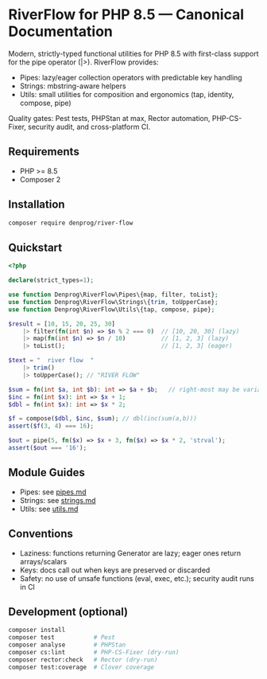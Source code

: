 # RiverFlow for PHP 8.5 — Canonical Documentation

Modern, strictly-typed functional utilities for PHP 8.5 with first-class support for the pipe operator (|>). RiverFlow provides:

- Pipes: lazy/eager collection operators with predictable key handling
- Strings: mbstring-aware helpers
- Utils: small utilities for composition and ergonomics (tap, identity, compose, pipe)

Quality gates: Pest tests, PHPStan at max, Rector automation, PHP-CS-Fixer, security audit, and cross-platform CI.

## Requirements
- PHP >= 8.5
- Composer 2

## Installation
```bash
composer require denprog/river-flow
```

## Quickstart
```php
<?php

declare(strict_types=1);

use function Denprog\RiverFlow\Pipes\{map, filter, toList};
use function Denprog\RiverFlow\Strings\{trim, toUpperCase};
use function Denprog\RiverFlow\Utils\{tap, compose, pipe};

$result = [10, 15, 20, 25, 30]
    |> filter(fn(int $n) => $n % 2 === 0)  // [10, 20, 30] (lazy)
    |> map(fn(int $n) => $n / 10)          // [1, 2, 3] (lazy)
    |> toList();                           // [1, 2, 3] (eager)

$text = "  river flow  "
    |> trim()
    |> toUpperCase(); // "RIVER FLOW"

$sum = fn(int $a, int $b): int => $a + $b;   // right-most may be variadic
$inc = fn(int $x): int => $x + 1;
$dbl = fn(int $x): int => $x * 2;

$f = compose($dbl, $inc, $sum); // dbl(inc(sum(a,b)))
assert($f(3, 4) === 16);

$out = pipe(5, fn($x) => $x + 3, fn($x) => $x * 2, 'strval');
assert($out === '16');
```

## Module Guides
- Pipes: see [pipes.md](./pipes.md)
- Strings: see [strings.md](./strings.md)
- Utils: see [utils.md](./utils.md)

## Conventions
- Laziness: functions returning Generator are lazy; eager ones return arrays/scalars
- Keys: docs call out when keys are preserved or discarded
- Safety: no use of unsafe functions (eval, exec, etc.); security audit runs in CI

## Development (optional)
```bash
composer install
composer test           # Pest
composer analyse        # PHPStan
composer cs:lint        # PHP-CS-Fixer (dry-run)
composer rector:check   # Rector (dry-run)
composer test:coverage  # Clover coverage
```
